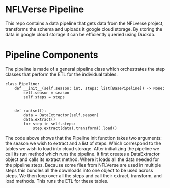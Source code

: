 # NFLVerse Pipeline

This repo contains a data pipeline that gets data from the NFLverse project, transforms the schema and uploads it google cloud storage. By storing the data in google cloud storage it can be efficiently queried using Duckdb.

# Pipeline Components

The pipeline is made of a general pipeline class which orchestrates the step classes that perform the ETL for the individual tables.


```{python}
class Pipeline:
    def __init__(self,season: int, steps: list[BasePipeline]) -> None:
        self.season = season
        self.steps = steps
        

    def run(self):
        data = DataExtractor(self.season)
        data.extract()
        for step in self.steps:
            step.extract(data).transform().load()
```

The code above shows that the Pipeline init function takes two arguments: the season we wish to extract and a list of steps. Which correspond to the tables we wish to load into cloud storage. After initializing the pipeline we call its run method which runs the pipeline. It first creates a DataExtractor object and calls its extract method. Where it loads all the data needed for the pipeline steps. Because some files from NFLVerse are used in multiple steps this bundles all the downloads into one object to be used across steps. We then loop over all the steps and call their extract, transform, and load methods. This runs the ETL for these tables.